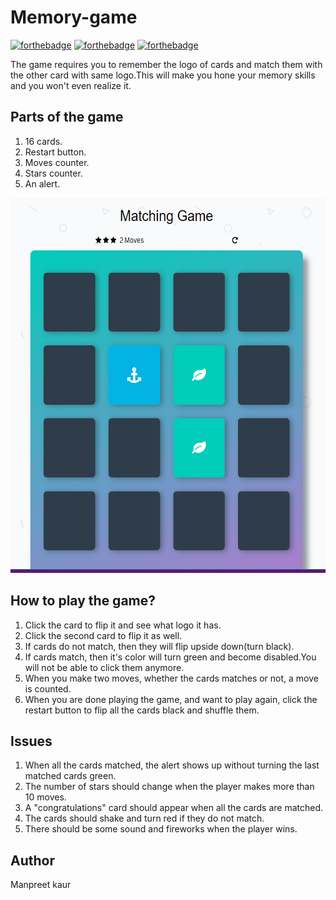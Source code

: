 # Memory-game 
[![forthebadge](https://forthebadge.com/images/badges/built-with-love.svg)](https://forthebadge.com)
[![forthebadge](https://forthebadge.com/images/badges/uses-html.svg)](https://forthebadge.com)
[![forthebadge](https://forthebadge.com/images/badges/made-with-javascript.svg)](https://forthebadge.com)

The game requires you to remember the logo of cards and match them with the other card with same logo.This will make you hone your memory skills and you won't even realize it.

## Parts of the game
1. 16 cards.
2. Restart button.
3. Moves counter.
4. Stars counter.
5. An alert.

<img src = img/memorygame.PNG alt="memory-game" width="600" height="600">

## How to play the game?
1. Click the card to flip it and see what logo it has.
2. Click the second card to flip it as well.
3. If cards do not match, then they will flip upside down(turn black).
4. If cards match, then it's color will turn green and become disabled.You will not be able to click them anymore.
5. When you make two moves, whether the cards matches or not, a move is counted.
6. When you are done playing the game, and want to play again, click the restart button to flip all the cards black and shuffle them.

## Issues
1. When all the cards matched, the alert shows up without turning the last matched cards green.
2. The number of stars should change when the player makes more than 10 moves.
3. A "congratulations" card should appear when all the cards are matched.
4. The cards should shake and turn red if they do not match.
5. There should be some sound and fireworks when the player wins. 


## Author
Manpreet kaur  
